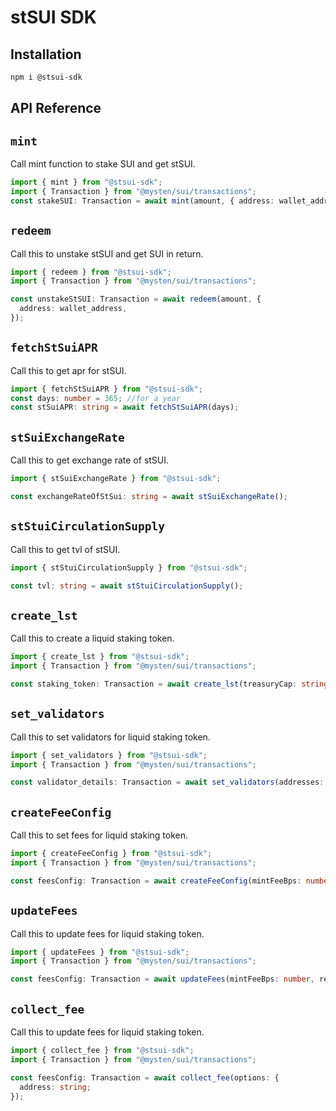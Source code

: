 # stSUI SDK

## Installation

```bash
npm i @stsui-sdk
```

## API Reference

## `mint`

Call mint function to stake SUI and get stSUI.

```typescript
import { mint } from "@stsui-sdk";
import { Transaction } from "@mysten/sui/transactions";
const stakeSUI: Transaction = await mint(amount, { address: wallet_address });
```

## `redeem`

Call this to unstake stSUI and get SUI in return.

```typescript
import { redeem } from "@stsui-sdk";
import { Transaction } from "@mysten/sui/transactions";

const unstakeStSUI: Transaction = await redeem(amount, {
  address: wallet_address,
});
```

## `fetchStSuiAPR`

Call this to get apr for stSUI.

```typescript
import { fetchStSuiAPR } from "@stsui-sdk";
const days: number = 365; //for a year
const stSuiAPR: string = await fetchStSuiAPR(days);
```

## `stSuiExchangeRate`

Call this to get exchange rate of stSUI.

```typescript
import { stSuiExchangeRate } from "@stsui-sdk";

const exchangeRateOfStSui: string = await stSuiExchangeRate();
```

## `stStuiCirculationSupply`

Call this to get tvl of stSUI.

```typescript
import { stStuiCirculationSupply } from "@stsui-sdk";

const tvl: string = await stStuiCirculationSupply();
```

## `create_lst`

Call this to create a liquid staking token.

```typescript
import { create_lst } from "@stsui-sdk";
import { Transaction } from "@mysten/sui/transactions";

const staking_token: Transaction = await create_lst(treasuryCap: string, lstCoinType: string, mintFeeBps: number, redeemFeeBps: number, spreadFeeBps: number, redistributionFeeBps: number, options: { address: string });
```

## `set_validators`

Call this to set validators for liquid staking token.

```typescript
import { set_validators } from "@stsui-sdk";
import { Transaction } from "@mysten/sui/transactions";

const validator_details: Transaction = await set_validators(addresses: string[], weights: number[]);
```

## `createFeeConfig`

Call this to set fees for liquid staking token.

```typescript
import { createFeeConfig } from "@stsui-sdk";
import { Transaction } from "@mysten/sui/transactions";

const feesConfig: Transaction = await createFeeConfig(mintFeeBps: number, redeemFeeBps: number, spreadFeeBps: number, redistributionFeeBps: number, txb: Transaction);
```

## `updateFees`

Call this to update fees for liquid staking token.

```typescript
import { updateFees } from "@stsui-sdk";
import { Transaction } from "@mysten/sui/transactions";

const feesConfig: Transaction = await updateFees(mintFeeBps: number, redeemFeeBps: number, spreadFeeBps: number, redistributionFeeBps: number);
```

## `collect_fee`

Call this to update fees for liquid staking token.

```typescript
import { collect_fee } from "@stsui-sdk";
import { Transaction } from "@mysten/sui/transactions";

const feesConfig: Transaction = await collect_fee(options: {
  address: string;
});
```
